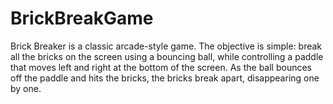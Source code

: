# BrickBreakGame
Brick Breaker is a classic arcade-style game. The objective is simple: break all the bricks on the screen using a bouncing ball, while controlling a paddle that moves left and right at the bottom of the screen. As the ball bounces off the paddle and hits the bricks, the bricks break apart, disappearing one by one.
